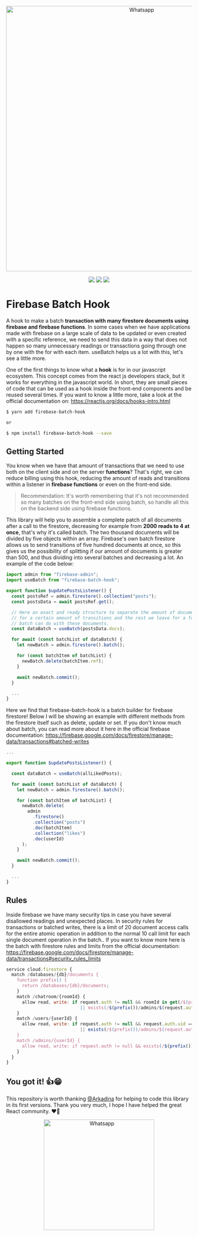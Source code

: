 <p align="center">
  <img src="https://imgur.com/9Xg8trr.png" width="720" title="Whatsapp">
</p>

<p align="center">
  <a href="https://opensource.org/licenses/MIT"><img src="https://img.shields.io/badge/License-MIT-blue.svg"></a>
  <a href="https://github.com/HubertRyanOfficial/firebase-batch-hook"><img src="https://img.shields.io/github/stars/HubertRyanOfficial/firebase-batch-hook"></a>
  <a href="https://www.npmjs.com/package/firebase-batch-hook"><img src="https://img.shields.io/npm/dm/firebase-batch-hook.svg"></a> 
</p>

# Firebase Batch Hook

A hook to make a batch **transaction with many firestore documents using firebase and firebase functions**. In some cases when we have applications made with firebase on a large scale of data to be updated or even created with a specific reference, we need to send this data in a way that does not happen so many unnecessary readings or transactions going through one by one with the for with each item. useBatch helps us a lot with this, let's see a little more.

One of the first things to know what a **hook** is for in our javascript ecosystem. This concept comes from the react js developers stack, but it works for everything in the javascript world. In short, they are small pieces of code that can be used as a hook inside the front-end components and be reused several times. If you want to know a little more, take a look at the official documentation on: https://reactjs.org/docs/hooks-intro.html

```sh
$ yarn add firebase-batch-hook

or

$ npm install firebase-batch-hook --save
```

## Getting Started

You know when we have that amount of transactions that we need to use both on the client side and on the server **functions**? That's right, we can reduce billing using this hook, reducing the amount of reads and transitions within a listener in **firebase functions** or even on the front-end side.

> Recommendation: It's worth remembering that it's not recommended so many batches on the front-end side using batch, so handle all this on the backend side using firebase functions.

This library will help you to assemble a complete patch of all documents after a call to the firestore, decreasing for example from **2000 reads to 4 at once**, that's why it's called batch. The two thousand documents will be divided by five objects within an array. Firebase's own batch firestore allows us to send transitions of five hundred documents at once, so this gives us the possibility of splitting if our amount of documents is greater than 500, and thus dividing into several batches and decreasing a lot. An example of the code below:

```js
import admin from "firebase-admin";
import useBatch from "firebase-batch-hook";

export function $updatePostsListener() {
  const postsRef = admin.firestore().collection("posts");
  const postsData = await postsRef.get();

  // Here an exact and ready structure to separate the amount of documents
  // for a certain amount of transitions and the rest we leave for a for, thus specifying what the
  // batch can do with these documents.
  const dataBatch = useBatch(postsData.docs);

  for await (const batchList of dataBatch) {
    let newBatch = admin.firestore().batch();

    for (const batchItem of batchList) {
      newBatch.delete(batchItem.ref);
    }

    await newBatch.commit();
  }

  ...
}
```

Here we find that firebase-batch-hook is a batch builder for firebase firestore! Below I will be showing an example with different methods from the firestore itself such as delete, update or set. If you don't know much about batch, you can read more about it here in the official firebase documentation: https://firebase.google.com/docs/firestore/manage-data/transactions#batched-writes

```js
...

export function $updatePostsListener() {

  const dataBatch = useBatch(allLikedPosts);

  for await (const batchList of dataBatch) {
    let newBatch = admin.firestore().batch();

    for (const batchItem of batchList) {
      newBatch.delete(
        admin
          .firestore()
          .collection("posts")
          .doc(batchItem)
          .collection("likes")
          .doc(userId)
      );
    }

    await newBatch.commit();
  }

  ...
}

```

## Rules

Inside firebase we have many security tips in case you have several disallowed readings and unexpected places. In security rules for transactions or batched writes, there is a limit of 20 document access calls for the entire atomic operation in addition to the normal 10 call limit for each single document operation in the batch.. If you want to know more here is the batch with firestore rules and limits from the official documentation: https://firebase.google.com/docs/firestore/manage-data/transactions#security_rules_limits

```js
service cloud.firestore {
  match /databases/{db}/documents {
    function prefix() {
      return /databases/{db}/documents;
    }
    match /chatroom/{roomId} {
      allow read, write: if request.auth != null && roomId in get(/$(prefix())/users/$(request.auth.uid)).data.chats
                            || exists(/$(prefix())/admins/$(request.auth.uid));
    }
    match /users/{userId} {
      allow read, write: if request.auth != null && request.auth.uid == userId
                            || exists(/$(prefix())/admins/$(request.auth.uid));
    }
    match /admins/{userId} {
      allow read, write: if request.auth != null && exists(/$(prefix())/admins/$(request.auth.uid));
    }
  }
}

```

## You got it! 👍😁

This repository is worth thanking <a href="https://github.com/Arkadina">@Arkadina</a> for helping to code this library in its first versions.
Thank you very much, I hope I have helped the great React community. ❤🙌

<p align="center">
  <img src="https://imgur.com/nIAoYGc.png" width="300" title="Whatsapp">
</p>

